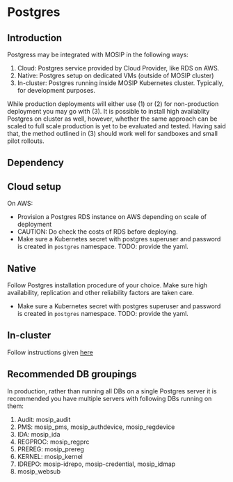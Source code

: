# Postgres

## Introduction
Postgress may be integrated with MOSIP in the following ways:
1. Cloud: Postgres service provided by Cloud Provider, like RDS on AWS.
1. Native: Postgres setup on dedicated VMs (outside of MOSIP cluster)
1. In-cluster: Postgres running inside MOSIP Kubernetes cluster. Typically, for development purposes.   

While production deployments will either use (1) or (2) for non-production deployment you may go with (3). It is possible to install high availablity Postgres on cluster as well, however, whether the same approach can be scaled to full scale production is yet to be evaluated and tested.  Having said that, the method outlined in (3) should work well for sandboxes and small pilot rollouts.

## Dependency

## Cloud setup
On AWS:
* Provision a Postgres RDS instance on AWS depending on scale of deployment
* CAUTION: Do check the costs of RDS before deploying.
* Make sure a Kubernetes secret with postgres superuser and password is created in `postgres` namespace. TODO: provide the yaml.

## Native
Follow Postgres installation procedure of your choice. Make sure high availability, replication and other reliability factors are taken care.
* Make sure a Kubernetes secret with postgres superuser and password is created in `postgres` namespace. TODO: provide the yaml.

## In-cluster
Follow instructions given [here](cluster/README.md)

## Recommended DB groupings
In production, rather than running all DBs on a single Postgres server it is recommended you have multiple servers with following DBs running on them:
1. Audit: mosip_audit
1. PMS: mosip_pms, mosip_authdevice, mosip_regdevice
1. IDA: mosip_ida
1. REGPROC: mosip_regprc
1. PREREG: mosip_prereg
1. KERNEL: mosip_kernel
1. IDREPO: mosip-idrepo, mosip-credential, mosip_idmap 
1. mosip_websub 

